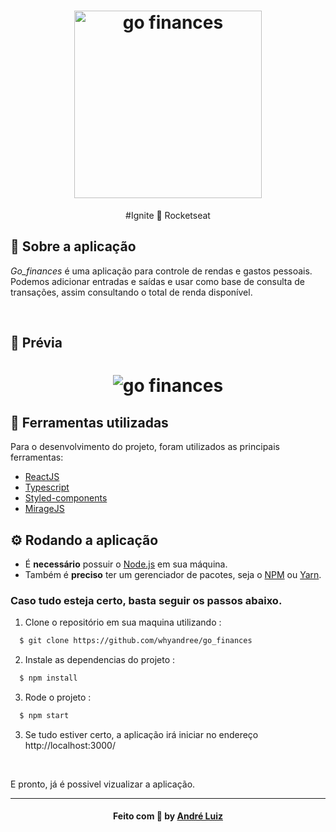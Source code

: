 <h1 align="center">
  <img src="https://github.com/whyandree/go_finances/blob/master/src/assets/logo.svg" alt="go finances" width="300px"/>
</h1>

<p align="center">
  #Ignite 🚀 Rocketseat
</p>

<h2>
  📃 Sobre a aplicação
</h2>

<i>Go_finances</i> é uma aplicação para controle de rendas e gastos pessoais. Podemos adicionar entradas e
saídas e usar como base de consulta de transações, assim consultando o total de renda disponível.

<br/>

<h2>📼 Prévia</h2>
<h1 align="center">
  <img src="https://github.com/whyandree/go_finances/blob/master/src/assets/preview/gofinances_preview.gif" alt="go finances"/>
</h1>


<h2>🔧 Ferramentas utilizadas</h2>
Para o desenvolvimento do projeto, foram utilizados as principais ferramentas:
<ul>
  <li><a href="https://pt-br.reactjs.org/">ReactJS</a></li>
  <li><a href="https://www.typescriptlang.org/">Typescript</a></li>
  <li><a href="https://styled-components.com/">Styled-components</a></li>
  <li><a href="https://miragejs.com/">MirageJS</a></li>
</ul>

<h2>⚙ Rodando a aplicação</h2>
<ul>
  <li>É <b>necessário</b> possuir o <a href="https://nodejs.org/en/">Node.js</a> em sua máquina.</li>
  <li>Também é <b>preciso</b> ter um gerenciador de pacotes, seja o <a href="https://www.npmjs.com/">NPM</a> ou <a href="https://yarnpkg.com/">Yarn</a>.</li>
</ul>

<h3>Caso tudo esteja certo, basta seguir os passos abaixo.</h3>

1. Clone o repositório em sua maquina utilizando :

```sh
  $ git clone https://github.com/whyandree/go_finances
```
2. Instale as dependencias do projeto :
```sh
  $ npm install
```
3. Rode o projeto :
```sh
  $ npm start
```
3. Se tudo estiver certo, a aplicação irá iniciar no endereço http://localhost:3000/

<br />

E pronto, já é possivel vizualizar a aplicação.
<hr>
<h4 align="center">
    Feito com 💜 by <a href="https://www.linkedin.com/in/andreluizx/" target="_blank">André Luiz</a>
</h4>
